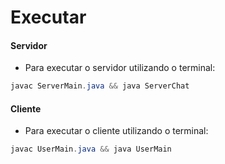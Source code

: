 # Executar

#### Servidor

+ Para executar o servidor utilizando o terminal:
~~~java
javac ServerMain.java && java ServerChat
~~~

#### Cliente

+ Para executar o cliente utilizando o terminal:
~~~java
javac UserMain.java && java UserMain
~~~
